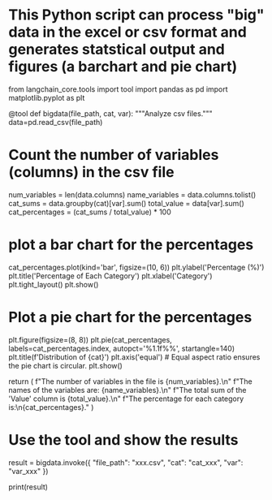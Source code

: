 # This Python script can process "big" data in the excel or csv format and generates statstical output and figures (a barchart and pie chart)

from langchain_core.tools import tool
import pandas as pd
import matplotlib.pyplot as plt

@tool
def bigdata(file_path, cat, var):
   """Analyze csv files."""
   data=pd.read_csv(file_path)

   # Count the number of variables (columns) in the csv file
   num_variables = len(data.columns)
   name_variables = data.columns.tolist()
   cat_sums = data.groupby(cat)[var].sum()
   total_value = data[var].sum()
   cat_percentages = (cat_sums / total_value) * 100
   
   # plot a bar chart for the percentages
   cat_percentages.plot(kind='bar', figsize=(10, 6))
   plt.ylabel('Percentage (%)')
   plt.title('Percentage of Each Category')
   plt.xlabel('Category')
   plt.tight_layout()
   plt.show()

   # Plot a pie chart for the percentages
   plt.figure(figsize=(8, 8))
   plt.pie(cat_percentages, labels=cat_percentages.index, autopct='%1.1f%%', startangle=140)
   plt.title(f'Distribution of {cat}')
   plt.axis('equal')  # Equal aspect ratio ensures the pie chart is circular.
   plt.show()
   
   return (
        f"The number of variables in the file is {num_variables}.\n"
        f"The names of the variables are: {name_variables}.\n"
        f"The total sum of the 'Value' column is {total_value}.\n"
        f"The percentage for each category is:\n{cat_percentages}."
    )

# Use the tool and show the results
result = bigdata.invoke({
    "file_path": "xxx.csv",
    "cat": "cat_xxx",
    "var": "var_xxx"
})

print(result)
